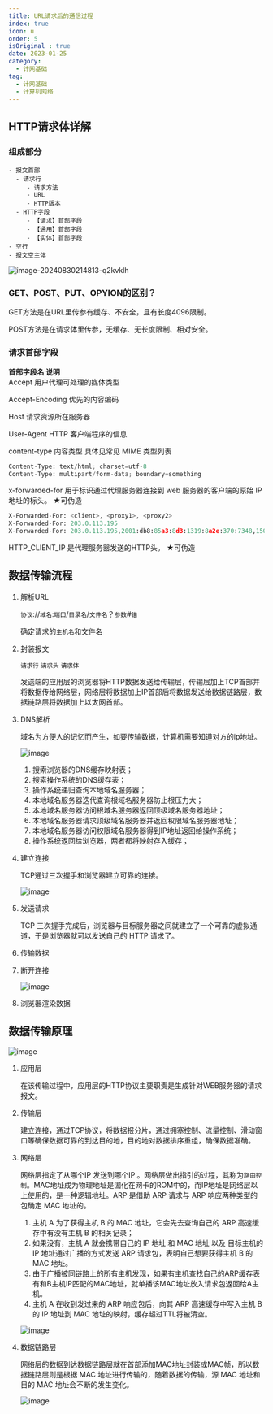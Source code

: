 ```yaml
---
title: URL请求后的通信过程
index: true
icon: u
order: 5
isOriginal : true
date: 2023-01-25
category:
  - 计网基础
tag:
  - 计网基础
  - 计算机网络
---
```


## HTTP请求体详解

### 组成部分


```mindmap
- 报文首部
  - 请求行
     - 请求方法
     - URL
     - HTTP版本
  - HTTP字段
     - 【请求】首部字段
     - 【通用】首部字段
     - 【实体】首部字段
- 空行
- 报文空主体
```

​![image-20240830214813-q2kvklh](assets/image-20240830214813-q2kvklh.png)​

### GET、POST、PUT、OPYION的区别？

GET方法是在URL里传参有缓存、不安全，且有长度4096限制。

POST方法是在请求体里传参，无缓存、无长度限制、相对安全。

### **请求首部字段**

**首部字段名                  说明**  
<span data-type="text" style="color: var(--b3-font-color11);">Accept                         用户代理可处理的媒体类型</span>

<span data-type="text" style="color: var(--b3-font-color11);">Accept-Encoding         优先的内容编码</span>

<span data-type="text" style="color: var(--b3-font-color11);">Host                              请求资源所在服务器</span>

<span data-type="text" style="color: var(--b3-font-color11);">User-Agent                   HTTP 客户端程序的信息</span>

<span data-type="text" style="color: var(--b3-font-color11);">content-type                 内容类型  </span>  具体见常见 MIME 类型列表

```python
Content-Type: text/html; charset=utf-8
Content-Type: multipart/form-data; boundary=something
```

<span data-type="text" style="background-color: var(--b3-font-background8); color: var(--b3-font-color8);">x-forwarded-for             用于标识通过代理服务器连接到 web 服务器的客户端的原始 IP 地址的标头。</span> ★可伪造

```python
X-Forwarded-For: <client>, <proxy1>, <proxy2>
X-Forwarded-For: 203.0.113.195
X-Forwarded-For: 203.0.113.195,2001:db8:85a3:8d3:1319:8a2e:370:7348,150.172.238.178
```

<span data-type="text" style="background-color: var(--b3-font-background11);">HTTP_CLIENT_IP                    是代理服务器发送的HTTP头。</span>  ★可伪造

## 数据传输流程

1. 解析URL

    ​`协议`​://`域名`​:`端口`​/`目录名`​/`文件名`​？`参数`​#`锚`​

    确定请求的`主机名`​和文件名
2. 封装报文

    ​`请求行`​ `请求头`​ `请求体`​

    发送端的应用层的浏览器将HTTP数据发送给传输层，传输层加上TCP首部并将数据传给网络层，网络层将数据加上IP首部后将数据发送给数据链路层，数据链路层将数据加上以太网首部。
3. DNS解析

    域名为方便人的记忆而产生，如要传输数据，计算机需要知道对方的ip地址。

    ​![image](assets/image-20240816202618-ic8ki3d.png "DNS解析的过程")​

    1. 搜索<span data-type="text" style="background-color: var(--b3-font-background11);">浏览器的</span>DNS缓存映射表；
    2. 搜索<span data-type="text" style="background-color: var(--b3-font-background11);">操作系统的</span>DNS缓存表；
    3. 操作系统<span data-type="text" style="background-color: var(--b3-card-error-background); color: var(--b3-card-error-color);">递归查询</span><span data-type="text" style="background-color: var(--b3-font-background11);">本地域名服务器</span>；
    4. 本地域名服务器<span data-type="text" style="background-color: var(--b3-card-error-background); color: var(--b3-card-error-color);">迭代查询</span>根域名服务器防止根压力大；
    5. 本地域名服务器访问根域名服务器返回顶级域名服务器地址；
    6. 本地域名服务器请求顶级域名服务器并返回权限域名服务器地址；
    7. 本地域名服务器访问权限域名服务器得到IP地址返回给操作系统；
    8. 操作系统返回给浏览器，两者都将映射存入缓存；

4. 建立连接

    TCP通过三次握手和浏览器建立可靠的连接。

    ​![image](assets/image-20240816202831-i53h65x.png "TCP三次握手过程")​
5. 发送请求

    TCP 三次握手完成后，浏览器与目标服务器之间就建立了一个可靠的虚拟通道，于是浏览器就可以发送自己的 HTTP 请求了。
6. 传输数据
7. 断开连接

    ​![image](assets/image-20240816232939-nchvk4n.png "TCP连接释放过程")​
8. 浏览器渲染数据

## 数据传输原理

​![image](assets/image-20240816225302-xto8a6p.png "从层次上看数据的流动")​

1. 应用层

    在该传输过程中，应用层的HTTP协议主要职责是生成针对WEB服务器的请求报文。
2. 传输层

    建立连接，通过TCP协议，将数据报分片，通过拥塞控制、流量控制、滑动窗口等确保数据可靠的到达目的地，目的地对数据排序重组，确保数据准确。
3. 网络层

    网络层指定了从哪个IP 发送到哪个IP 。网络层做出指引的过程，其称为`路由控制`​。MAC地址成为物理地址是固化在网卡的ROM中的，而IP地址是网络层以上使用的，是一种逻辑地址。ARP 是借助 ARP 请求与 ARP 响应两种类型的包确定 MAC 地址的。

    1. 主机 A 为了获得主机 B 的 MAC 地址，它会先去查询自己的 ARP 高速缓存中有没有主机 B 的相关记录；
    2. 如果没有，主机 A 就会携带自己的 IP 地址 和 MAC 地址 以及 目标主机的 IP 地址通过<span data-type="text" style="background-color: var(--b3-card-error-background); color: var(--b3-card-error-color);">广播</span>的方式发送 ARP 请求包，表明自己想要获得主机 B 的 MAC 地址。
    3. 由于广播被同链路上的所有主机发现，如果有主机查找自己的ARP缓存表有和B主机IP匹配的MAC地址，就<span data-type="text" style="background-color: var(--b3-card-error-background); color: var(--b3-card-error-color);">单播</span>该MAC地址放入请求包返回给A主机。
    4. 主机 A 在收到发过来的 ARP 响应包后，向其 ARP 高速缓存中写入主机 B 的 IP 地址到 MAC 地址的映射，缓存超过<span data-type="text" style="background-color: var(--b3-card-error-background); color: var(--b3-card-error-color);">TTL</span>将被清空。

    ​![image](assets/image-20240816223348-w522w4u.png "网络层做出指引的过程")​
4. 数据链路层

    网络层的数据到达数据链路层就在首部添加MAC地址封装成MAC帧，所以数据链路层则是根据 MAC 地址进行传输的，随着数据的传输，源 MAC 地址和目的 MAC 地址会不断的发生变化。

    ​![image](assets/image-20240816224929-v6r7ftq.png "IP地址与MAC地址的区别")​

    ‍

‍
